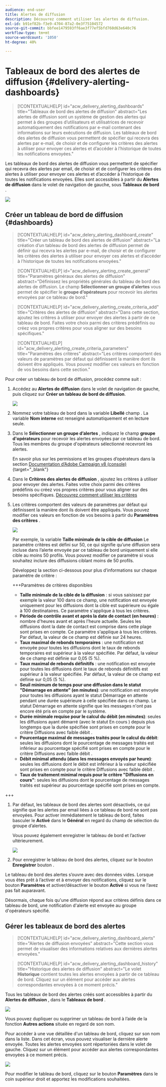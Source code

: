 ```yaml
---
audience: end-user
title: Alertes de diffusion
description: Découvrez comment utiliser les alertes de diffusion.
exl-id: b91ef82b-f3e9-4704-87a2-0e3f75104572
source-git-commit: bbfee1479593ff6ae3f77ef5bfd760d63e640c76
workflow-type: tm+mt
source-wordcount: '1050'
ht-degree: 40%

---
```


# Tableaux de bord des alertes de diffusion {#delivery-alerting-dashboards}

>[!CONTEXTUALHELP]
>id="acw_delivery_alerting_dashboards"
>title="Tableaux de bord des alertes de diffusion"
>abstract="Les alertes de diffusion sont un système de gestion des alertes qui permet à des groupes d’utilisateurs et utilisatrices de recevoir automatiquement des notifications par e-mail contenant des informations sur leurs exécutions de diffusion. Les tableaux de bord des alertes de diffusion vous permettent de spécifier qui recevra des alertes par e-mail, de choisir et de configurer les critères des alertes à utiliser pour envoyer ces alertes et d’accéder à l’historique de toutes les notifications envoyées."

Les tableaux de bord des alertes de diffusion vous permettent de spécifier qui recevra des alertes par email, de choisir et de configurer les critères des alertes à utiliser pour envoyer ces alertes et d’accéder à l’historique de toutes les notifications envoyées. Elles sont accessibles à partir du **Alertes de diffusion** dans le volet de navigation de gauche, sous **Tableaux de bord** .

![](assets/alerting-dashboard-list.png)

## Créer un tableau de bord de diffusion {#dashboards}

>[!CONTEXTUALHELP]
>id="acw_delery_alerting_dashboard_create"
>title="Créer un tableau de bord des alertes de diffusion"
>abstract="La création d’un tableau de bord des alertes de diffusion permet de définir qui recevra les alertes par e-mail, de choisir et de configurer les critères des alertes à utiliser pour envoyer ces alertes et d’accéder à l’historique de toutes les notifications envoyées."

>[!CONTEXTUALHELP]
>id="acw_delivery_alerting_create_general"
>title="Paramètres généraux des alertes de diffusion"
>abstract="Définissez les propriétés générales du tableau de bord des alertes de diffusion. Le champ **Sélectionner un groupe d’alertes** vous permet de spécifier le **groupe d’opérateurs** pour recevoir les alertes envoyées par ce tableau de bord."

>[!CONTEXTUALHELP]
>id="acw_delivery_alerting_create_criteria_add"
>title="Critères des alertes de diffusion"
>abstract="Dans cette section, ajoutez les critères à utiliser pour envoyer des alertes à partir de ce tableau de bord. Faites votre choix parmi des critères prédéfinis ou créez vos propres critères pour vous aligner sur des besoins spécifiques."

>[!CONTEXTUALHELP]
>id="acw_delivery_alerting_create_criteria_parameters"
>title="Paramètres des critères"
>abstract="Les critères comportent des valeurs de paramètres par défaut qui définissent la manière dont ils doivent être appliqués. Vous pouvez modifier ces valeurs en fonction de vos besoins dans cette section."

Pour créer un tableau de bord de diffusion, procédez comme suit :

1. Accédez au **Alertes de diffusion** dans le volet de navigation de gauche, puis cliquez sur **Créer un tableau de bord de diffusion**.

   ![](assets/alerting-dashboard.png)

1. Nommez votre tableau de bord dans la variable **Libellé** champ . La variable **Nom interne** est renseigné automatiquement et en lecture seule.

1. Dans le **Sélectionner un groupe d’alertes** , indiquez le champ **groupe d&#39;opérateurs** pour recevoir les alertes envoyées par ce tableau de bord. Tous les membres du groupe d&#39;opérateurs sélectionné recevront les alertes.

   En savoir plus sur les permissions et les groupes d’opérateurs dans la section [Documentation d’Adobe Campaign v8 (console)](https://experienceleague.adobe.com/en/docs/campaign/campaign-v8/admin/permissions/gs-permissions){target="_blank"}

1. Dans le **Critères des alertes de diffusion** , ajoutez les critères à utiliser pour envoyer des alertes. Faites votre choix parmi des critères prédéfinis ou créez vos propres critères pour vous aligner sur des besoins spécifiques. [Découvrez comment utiliser les critères](../msg/delivery-alerting-criteria.md)

1. Les critères comportent des valeurs de paramètres par défaut qui définissent la manière dont ils doivent être appliqués. Vous pouvez modifier ces valeurs en fonction de vos besoins à partir du **Paramètres des critères** .

   ![](assets/alerting-criteria-parameters.png)

   Par exemple, la variable **Taille minimale de la cible de diffusion** Le paramètre critères est défini sur 50, ce qui signifie qu’une diffusion sera incluse dans l’alerte envoyée par ce tableau de bord uniquement si elle cible au moins 50 profils. Vous pouvez modifier ce paramètre si vous souhaitez inclure des diffusions ciblant moins de 50 profils.

   Développez la section ci-dessous pour plus d’informations sur chaque paramètre de critère :

   +++Paramètres de critères disponibles

   * **Taille minimale de la cible de la diffusion** : si vous saisissez par exemple la valeur 100 dans ce champ, une notification est envoyée uniquement pour les diffusions dont la cible est supérieure ou égale à 100 destinataires. Ce paramètre s&#39;applique à tous les critères.
   * **Période de contrôle avant et après la date de contact (en heures)** : nombre d&#39;heures avant et après l&#39;heure actuelle. Seules les diffusions dont la date de contact est comprise dans cette plage sont prises en compte. Ce paramètre s&#39;applique à tous les critères. Par défaut, la valeur de ce champ est définie sur 24 heures.
   * **Taux maximal de rebonds temporaires** : une notification est envoyée pour toutes les diffusions dont le taux de rebonds temporaires est supérieur à la valeur spécifiée. Par défaut, la valeur de ce champ est définie sur 0,05 (5 %).
   * **Taux maximal de rebonds définitifs** : une notification est envoyée pour toutes les diffusions dont le taux de rebonds définitifs est supérieur à la valeur spécifiée. Par défaut, la valeur de ce champ est définie sur 0,05 (5 %).
   * **Seuil minimum de temps pour une diffusion dans le statut &quot;Démarrage en attente&quot; (en minutes)**: une notification est envoyée pour toutes les diffusions ayant le statut Démarrage en attente pendant une durée supérieure à celle spécifiée dans ce champ. Le statut Démarrage en attente signifie que les messages n&#39;ont pas encore été pris en compte par le système.
   * **Durée minimale requise pour le calcul du débit (en minutes)**: seules les diffusions ayant démarré (avec le statut En cours ) depuis plus longtemps que la durée spécifiée sont prises en compte pour le critère Diffusions avec faible débit .
   * **Pourcentage maximal de messages traités pour le calcul du débit**: seules les diffusions dont le pourcentage de messages traités est inférieur au pourcentage spécifié sont prises en compte pour le critère Diffusions avec faible débit .
   * **Débit minimal attendu (dans les messages envoyés par heure)**: seules les diffusions dont le débit est inférieur à la valeur spécifiée sont prises en compte pour le critère Diffusions avec faible débit .
   * **Taux de traitement minimal requis pour le critère &quot;Diffusions en cours&quot;**: seules les diffusions dont le pourcentage de messages traités est supérieur au pourcentage spécifié sont prises en compte.

+++

1. Par défaut, les tableaux de bord des alertes sont désactivés, ce qui signifie que les alertes par email liées à ce tableau de bord ne sont pas envoyées. Pour activer immédiatement le tableau de bord, faites basculer le **Activé** dans le **Général** en regard du champ de sélection du groupe d’alertes.

   Vous pouvez également enregistrer le tableau de bord et l’activer ultérieurement.

   ![](assets/alerting-dashboard-enable.png)

1. Pour enregistrer le tableau de bord des alertes, cliquez sur le bouton **Enregistrer** bouton .

Le tableau de bord des alertes s’ouvre avec des données vides. Lorsque vous êtes prêt à l’activer et à envoyer des notifications, cliquez sur le bouton **Paramètres** et activer/désactiver le bouton **Activé** si vous ne l’avez pas fait auparavant.

Désormais, chaque fois qu&#39;une diffusion répond aux critères définis dans ce tableau de bord, une notification d&#39;alerte est envoyée au groupe d&#39;opérateurs spécifié.

## Gérer les tableaux de bord des alertes

>[!CONTEXTUALHELP]
>id="acw_delivery_alerting_dashboard_alerts"
>title="Alertes de diffusion envoyées"
>abstract="Cette section vous permet de visualiser des informations relatives aux dernières alertes envoyées."

>[!CONTEXTUALHELP]
>id="acw_delivery_alerting_dashboard_history"
>title="Historique des alertes de diffusion"
>abstract="Le volet **Historique** contient toutes les alertes envoyées à partir de ce tableau de bord. Cliquez sur un élément pour accéder aux alertes correspondantes envoyées à ce moment précis."

Tous les tableaux de bord des alertes créés sont accessibles à partir du **Alertes de diffusion** , dans le **Tableaux de bord** .

![](assets/alerting-dashboard-list.png)

Vous pouvez dupliquer ou supprimer un tableau de bord à l’aide de la fonction **Autres actions** située en regard de son nom.

Pour accéder à une vue détaillée d&#39;un tableau de bord, cliquez sur son nom dans la liste. Dans cet écran, vous pouvez visualiser la dernière alerte envoyée. Toutes les alertes envoyées sont répertoriées dans le volet de gauche. Cliquez sur un élément pour accéder aux alertes correspondantes envoyées à ce moment précis.

![](assets/alerting-dashboard-details.png)

Pour modifier le tableau de bord, cliquez sur le bouton **Paramètres** dans le coin supérieur droit et apportez les modifications souhaitées.
